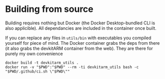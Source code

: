 # Building from source

Building requires nothing but Docker (the Docker Desktop-bundled CLI is also applicible). All dependancies are included in the container once built.

If you can replace any files in `utils/bin` with executables you compiled yourself for piece of mind. The Docker container grabs the deps from there (it also grabs the devkitARM container from the web). They are there for purely my own convenience


```
docker build -t devkitarm_utils .
docker run -v "$PWD":"$PWD" --rm -ti devkitarm_utils bash -c "$PWD/.github/ci.sh \"$PWD\""
```
